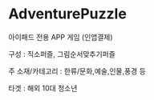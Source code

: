 # AdventurePuzzle

아이패드 전용 APP 게임 (인앱결제)

구성 : 직소퍼즐, 그림순서맞추기퍼즐

주 소재/카테고리 : 한류/문화,예술,인물,풍경 등

타겟 : 해외 10대 청소년
